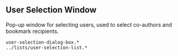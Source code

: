 User Selection Window
---------------------
Pop-up window for selecting users, used to select co-authors and bookmark
recipients.

```match
user-selection-dialog-box.*
../lists/user-selection-list.*
```

[icon]: fa://fa-window-maximize/#f4ff80
